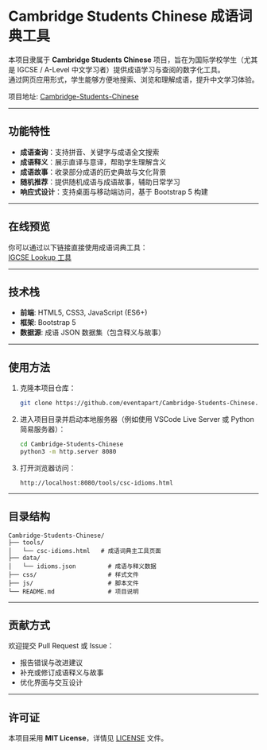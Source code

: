 # Cambridge Students Chinese 成语词典工具

本项目隶属于 **Cambridge Students Chinese** 项目，旨在为国际学校学生（尤其是 IGCSE / A-Level 中文学习者）提供成语学习与查阅的数字化工具。  
通过网页应用形式，学生能够方便地搜索、浏览和理解成语，提升中文学习体验。

项目地址: [Cambridge-Students-Chinese](https://github.com/eventapart/Cambridge-Students-Chinese)

---

## 功能特性

- **成语查询**：支持拼音、关键字与成语全文搜索  
- **成语释义**：展示直译与意译，帮助学生理解含义  
- **成语故事**：收录部分成语的历史典故与文化背景  
- **随机推荐**：提供随机成语与成语故事，辅助日常学习  
- **响应式设计**：支持桌面与移动端访问，基于 Bootstrap 5 构建  

---

## 在线预览

你可以通过以下链接直接使用成语词典工具：  
[IGCSE Lookup 工具](https://aneventapart.cn/tools/csc-idioms.html)

---

## 技术栈

- **前端**: HTML5, CSS3, JavaScript (ES6+)  
- **框架**: Bootstrap 5  
- **数据源**: 成语 JSON 数据集（包含释义与故事）  

---

## 使用方法

1. 克隆本项目仓库：
   ```bash
   git clone https://github.com/eventapart/Cambridge-Students-Chinese.git
   ```
2. 进入项目目录并启动本地服务器（例如使用 VSCode Live Server 或 Python 简易服务器）：
   ```bash
   cd Cambridge-Students-Chinese
   python3 -m http.server 8080
   ```
3. 打开浏览器访问：
   ```
   http://localhost:8080/tools/csc-idioms.html
   ```

---

## 目录结构

```
Cambridge-Students-Chinese/
├── tools/
│   └── csc-idioms.html   # 成语词典主工具页面
├── data/
│   └── idioms.json         # 成语与释义数据
├── css/                    # 样式文件
├── js/                     # 脚本文件
└── README.md               # 项目说明
```

---

## 贡献方式

欢迎提交 Pull Request 或 Issue：  
- 报告错误与改进建议  
- 补充或修订成语释义与故事  
- 优化界面与交互设计  

---

## 许可证

本项目采用 **MIT License**，详情见 [LICENSE](LICENSE) 文件。

